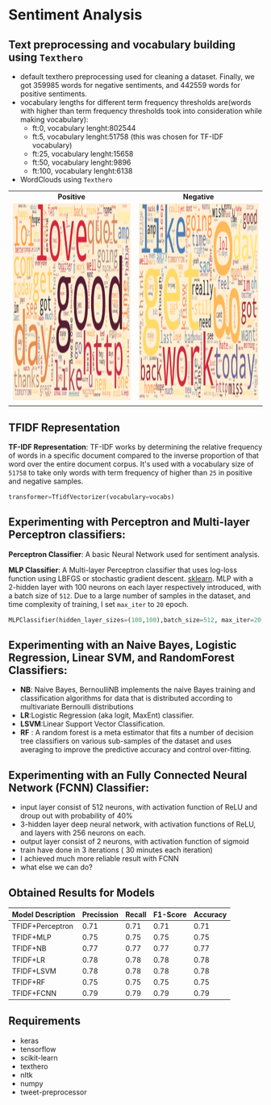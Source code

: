 # Sentiment Analysis

## Text preprocessing and vocabulary building using `Texthero` 
* default texthero preprocessing used for cleaning a dataset. Finally, we got 359985 words for negative sentiments, and 442559 words for positive sentiments.
* vocabulary lengths for different term frequency thresholds are(words with higher than term frequency thresholds took into consideration while making vocabulary):
    * ft:0, vocabulary lenght:802544
    * ft:5, vocabulary lenght:51758 (this was chosen for TF-IDF vocabulary)
    * ft:25, vocabulary lenght:15658
    * ft:50, vocabulary lenght:9896
    * ft:100, vocabulary lenght:6138
* WordClouds using `Texthero` 

<table>
    <td>
        <center><b>Positive</b></center>
        <img src="images/positive-words-wordcloud.png" style="height: 400px; width:500px;"/>
    </td>
    <td>
        <center><b>Negative</b></center>
        <img src="images/negative-words-wordcloud.png" style="height: 400px; width:500px;"/>
    </td>
</table>


## TFIDF Representation

**TF-IDF Representation**: TF-IDF works by determining the relative frequency of words in a specific document compared to the inverse proportion of that word over the entire document corpus. It's used with a vocabulary size of `51758` to take only words with term frequency of higher than `25` in positive and negative samples.

```python
transformer=TfidfVectorizer(vocabulary=vocabs)
```


## Experimenting with Perceptron and Multi-layer Perceptron classifiers:


**Perceptron Classifier**: A basic Neural Network used for sentiment analysis.

**MLP Classifier**: A Multi-layer Perceptron classifier that uses log-loss function using LBFGS or stochastic gradient descent. [sklearn](https://scikit-learn.org/stable/modules/generated/sklearn.neural_network.MLPClassifier.html). MLP with a 2-hidden layer with 100 neurons on each layer respectively introduced, with a batch size of `512`. Due to a large number of samples in the dataset, and time complexity of training, I set `max_iter` to `20` epoch.

```python
MLPClassifier(hidden_layer_sizes=(100,100),batch_size=512, max_iter=20, verbose=True)
```

## Experimenting with an Naive Bayes, Logistic Regression, Linear SVM, and RandomForest Classifiers:
* **NB**: Naive Bayes, BernoulliNB implements the naive Bayes training and classification algorithms for data that is distributed according to multivariate Bernoulli distributions
* **LR**:Logistic Regression (aka logit, MaxEnt) classifier.
* **LSVM**:Linear Support Vector Classification.
* **RF**  : A random forest is a meta estimator that fits a number of decision tree classifiers on various sub-samples of the dataset and uses averaging to improve the predictive accuracy and control over-fitting.


## Experimenting with an Fully Connected Neural Network (FCNN) Classifier:
* input layer consist of 512 neurons, with activation function of ReLU and droup out with probability of 40%
* 3-hidden layer deep neural network, with activation functions of ReLU, and layers with 256 neurons on each.
* output layer consist of 2 neurons, with activation function of sigmoid
* train have done in 3 iterations ( 30 minutes each iteration) 
* I achieved much more reliable result with FCNN
* what else we can do? 


## Obtained Results for Models

|Model Description|Precission|Recall|F1-Score| Accuracy|
|-----------------|----------|------|--------|---------|
| TFIDF+Perceptron| 0.71     | 0.71 | 0.71   | 0.71    |
| TFIDF+MLP       | 0.75     | 0.75 | 0.75   | 0.75    |
| TFIDF+NB        | 0.77     | 0.77 | 0.77   | 0.77    |
| TFIDF+LR        | 0.78     | 0.78 | 0.78   | 0.78    |
| TFIDF+LSVM      | 0.78     | 0.78 | 0.78   | 0.78    |
| TFIDF+RF        | 0.75     | 0.75 | 0.75   | 0.75    |
| TFIDF+FCNN      | 0.79     | 0.79 | 0.79   | 0.79    |



## Requirements
* keras
* tensorflow
* scikit-learn
* texthero
* nltk
* numpy
* tweet-preprocessor